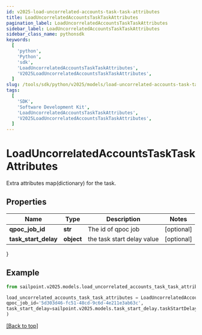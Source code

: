 ```yaml
---
id: v2025-load-uncorrelated-accounts-task-task-attributes
title: LoadUncorrelatedAccountsTaskTaskAttributes
pagination_label: LoadUncorrelatedAccountsTaskTaskAttributes
sidebar_label: LoadUncorrelatedAccountsTaskTaskAttributes
sidebar_class_name: pythonsdk
keywords:
  [
    'python',
    'Python',
    'sdk',
    'LoadUncorrelatedAccountsTaskTaskAttributes',
    'V2025LoadUncorrelatedAccountsTaskTaskAttributes',
  ]
slug: /tools/sdk/python/v2025/models/load-uncorrelated-accounts-task-task-attributes
tags:
  [
    'SDK',
    'Software Development Kit',
    'LoadUncorrelatedAccountsTaskTaskAttributes',
    'V2025LoadUncorrelatedAccountsTaskTaskAttributes',
  ]
---
```


# LoadUncorrelatedAccountsTaskTaskAttributes

Extra attributes map(dictionary) for the task.

## Properties

| Name                 | Type       | Description                | Notes      |
| -------------------- | ---------- | -------------------------- | ---------- |
| **qpoc_job_id**      | **str**    | The id of qpoc job         | [optional] |
| **task_start_delay** | **object** | the task start delay value | [optional] |

}

## Example

```python
from sailpoint.v2025.models.load_uncorrelated_accounts_task_task_attributes import LoadUncorrelatedAccountsTaskTaskAttributes

load_uncorrelated_accounts_task_task_attributes = LoadUncorrelatedAccountsTaskTaskAttributes(
qpoc_job_id='5d303d46-fc51-48cd-9c6d-4e211e3ab63c',
task_start_delay=sailpoint.v2025.models.task_start_delay.taskStartDelay()
)

```

[[Back to top]](#)
